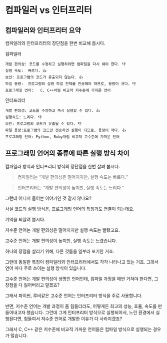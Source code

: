 # 컴파일러 vs 인터프리터

## 컴파일러와 인터프리터 요약

컴파일러와 인터프리터의 장단점을 한번 비교해 봅시다.

컴파일러
```
개발 편의성:	코드를 수정하고 실행하려면 컴파일을 다시 해야 한다. 👎	
실행 속도:	빠르다. 👍	
보안:	프로그램의 코드가 유출되지 않는다. 👍	
파일 용량:	프로그램의 실행 파일 전체를 전송해야 하므로, 용량이 크다. 👎	
프로그래밍 언어:	C, C++처럼 비교적 저수준에 가까운 언어
```

인터프리터
```
개발 편의성: 코드를 수정하고 즉시 실행할 수 있다. 👍
실행속도: 느리다. 👎
보안: 프로그램의 코드가 유출될 수 있다. 👎
파일 용량:프로그램의 코드만 전송하면 실행이 되므로, 용량이 작다. 👍
프로그래밍 언어: Python, Ruby처럼 비교적 고수준에 가까운 언어
```

## 프로그래밍 언어의 종류에 따른 실행 방식 차이
컴파일러 방식과 인터프리터 방식의 장단점을 한번 살펴 봅시다.

>컴파일러는 “개발 편의성은 떨어지지만, 실행 속도는 빠르다.”

>인터프리터는 “개발 편의성이 높지만, 실행 속도는 느리다.”

그런데 어디서 들어본 이야기인 것 같지 않나요?

사실 코드의 실행 방식은, 프로그래밍 언어의 특징과도 연결이 되는데요.

기억을 되살려 봅시다.

저수준 언어는 개발 편의성은 떨어지지만 실행 속도는 빨랐고요.

고수준 언어는 개발 편의성이 높지만, 실행 속도는 느렸습니다.

하나의 장점을 살리기 위해, 다른 것들을 일부러 포기한 거죠.

그런데 동일한 특징이 컴파일러와 인터프리터에서도 각각 나타나고 있는 거죠. 그래서 언어 마다 주로 쓰이는 실행 방식이 있습니다.

고수준 언어는 개발 편의성이 생명인 언어인데, 컴파일 과정을 매번 거쳐야 한다면, 그 장점을 다 잃어버리고 말겠죠?

그래서 파이썬, 루비같은 고수준 언어는 인터프리터 방식을 주로 사용합니다.

반면, 저수준 언어는 개발 과정이 좀 힘들더라도, 어떻게든 최고의 성능, 효율, 속도를 만들어내고자 했습니다. 그런데 그게 인터프리터 방식으로 실행되어서, 느린 환경에서 실행된다면, 힘들여서 저수준 언어로 개발한 이유가 다 사라지겠죠?

그래서 C, C++ 같은 저수준에 비교적 가까운 언어들은 컴파일 방식으로 실행되는 경우가 많습니다.
